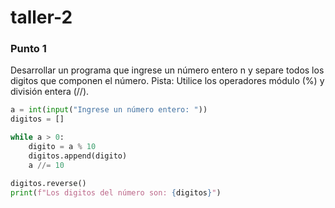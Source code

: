 # taller-2
### Punto 1
Desarrollar un programa que ingrese un número entero n y separe todos los digitos que componen el número. Pista: Utilice los operadores módulo (%) y división entera (//).

```python
a = int(input("Ingrese un número entero: "))
digitos = []

while a > 0:
    digito = a % 10
    digitos.append(digito)
    a //= 10

digitos.reverse()
print(f"Los digitos del número son: {digitos}")
```
